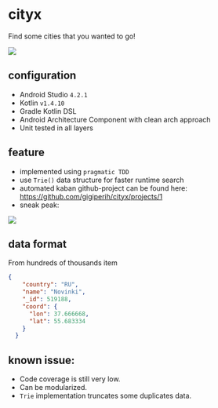 # cityx
Find some cities that you wanted to go!

![](https://www.programcreek.com/wp-content/uploads/2014/05/implement-trie-prefix-tree.png)

## configuration
- Android Studio `4.2.1`
- Kotlin `v1.4.10`
- Gradle Kotlin DSL
- Android Architecture Component with clean arch approach
- Unit tested in all layers

## feature
- implemented using `pragmatic TDD`
- use `Trie()` data structure for faster runtime search
- automated kaban github-project can be found here: https://github.com/gigiperih/cityx/projects/1
- sneak peak:

![](https://i.ibb.co/D5Vsmvx/20210705-213407.gif)


## data format

From hundreds of thousands item
```json
{
    "country": "RU",
    "name": "Novinki",
    "_id": 519188,
    "coord": {
      "lon": 37.666668,
      "lat": 55.683334
    }
  }
```

## known issue:
- Code coverage is still very low.
- Can be modularized.
- `Trie` implementation truncates some duplicates data.

